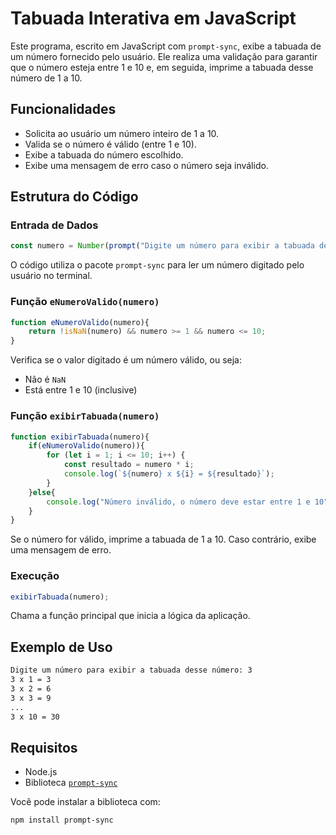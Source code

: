# Tabuada Interativa em JavaScript

Este programa, escrito em JavaScript com `prompt-sync`, exibe a tabuada de um número fornecido pelo usuário. Ele realiza uma validação para garantir que o número esteja entre 1 e 10 e, em seguida, imprime a tabuada desse número de 1 a 10.

## Funcionalidades

- Solicita ao usuário um número inteiro de 1 a 10.
- Valida se o número é válido (entre 1 e 10).
- Exibe a tabuada do número escolhido.
- Exibe uma mensagem de erro caso o número seja inválido.

## Estrutura do Código

### Entrada de Dados

```javascript
const numero = Number(prompt("Digite um número para exibir a tabuada desse número: "));
```

O código utiliza o pacote `prompt-sync` para ler um número digitado pelo usuário no terminal.

### Função `eNumeroValido(numero)`

```javascript
function eNumeroValido(numero){
    return !isNaN(numero) && numero >= 1 && numero <= 10;
}
```

Verifica se o valor digitado é um número válido, ou seja:
- Não é `NaN`
- Está entre 1 e 10 (inclusive)

### Função `exibirTabuada(numero)`

```javascript
function exibirTabuada(numero){
    if(eNumeroValido(numero)){
        for (let i = 1; i <= 10; i++) {
            const resultado = numero * i;
            console.log(`${numero} x ${i} = ${resultado}`);
        }    
    }else{
        console.log("Número inválido, o número deve estar entre 1 e 10");
    }
}
```

Se o número for válido, imprime a tabuada de 1 a 10. Caso contrário, exibe uma mensagem de erro.

### Execução

```javascript
exibirTabuada(numero);
```

Chama a função principal que inicia a lógica da aplicação.

## Exemplo de Uso

```bash
Digite um número para exibir a tabuada desse número: 3
3 x 1 = 3
3 x 2 = 6
3 x 3 = 9
...
3 x 10 = 30
```

## Requisitos

- Node.js
- Biblioteca [`prompt-sync`](https://www.npmjs.com/package/prompt-sync)

Você pode instalar a biblioteca com:

```bash
npm install prompt-sync
```